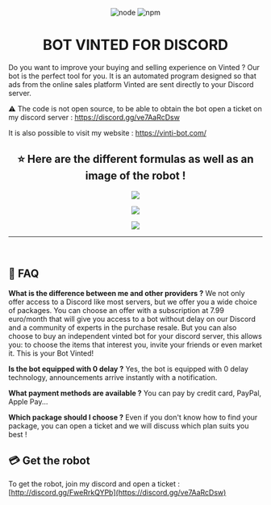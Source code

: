 <p align="center">
  <img alt="node" src="https://img.shields.io/node/v/discord.js?style=for-the-badge">
  <img alt="npm" src="https://img.shields.io/npm/v/discord.js?label=Discord.js&style=for-the-badge">
</p>

<h1 align="center">BOT VINTED FOR DISCORD</h1>

Do you want to improve your buying and selling experience on Vinted ? Our bot is the perfect tool for you. It is an automated program designed so that ads from the online sales platform Vinted are sent directly to your Discord server.

:warning: The code is not open source, to be able to obtain the bot open a ticket on my discord server : https://discord.gg/ve7AaRcDsw

It is also possible to visit my website : https://vinti-bot.com/

<h2 align="center">⭐ Here are the different formulas as well as an image of the robot !</h2>
<p align="center">
  <img align="center" src="https://cdn.discordapp.com/attachments/817075211165106187/1242396697309478963/formule_pour_discord.png?ex=669194d7&is=66904357&hm=66143152e9dd8ea943808c49ad866fc0f62e86492b7142a46e34cc4a502dacb9&"></img>
</p>
<p align="center">
  <img align="center" src="https://cdn.discordapp.com/attachments/817075211165106187/1242762202793119774/packages_pour_discord.png?ex=669197be&is=6690463e&hm=e48c6ca029dbeebdd8aa35b1a55584dda464c1598fe95522ff3d642a51fe3de9&"></img>
</p>
<p align="center">
 <img src="https://cdn.discordapp.com/attachments/817075211165106187/1242762358674427996/bot_en_action.png?ex=669197e3&is=66904663&hm=6abb13ebb38c5030aeb9e61c2be0477b6f5f9ed568e59060830bcbf2a9935919&"></img>
 </p>
<hr>


<br>



## :dart: FAQ

**What is the difference between me and other providers ?**
We not only offer access to a Discord like most servers, but we offer you a wide choice of packages.
You can choose an offer with a subscription at 7.99 euro/month that will give you access to a bot without delay on our Discord and a community of experts in the purchase resale.
But you can also choose to buy an independent vinted bot for your discord server, this allows you: to choose the items that interest you, invite your friends or even market it. This is your Bot Vinted!

**Is the bot equipped with 0 delay ?**
Yes, the bot is equipped with 0 delay technology, announcements arrive instantly with a notification.

**What payment methods are available ?**
You can pay by credit card, PayPal, Apple Pay...

**Which package should I choose ?**
Even if you don't know how to find your package, you can open a ticket and we will discuss which plan suits you best !

## 💳 Get the robot

To get the robot, join my discord and open a ticket : [http://discord.gg/FweRrkQYPb](https://discord.gg/ve7AaRcDsw)
